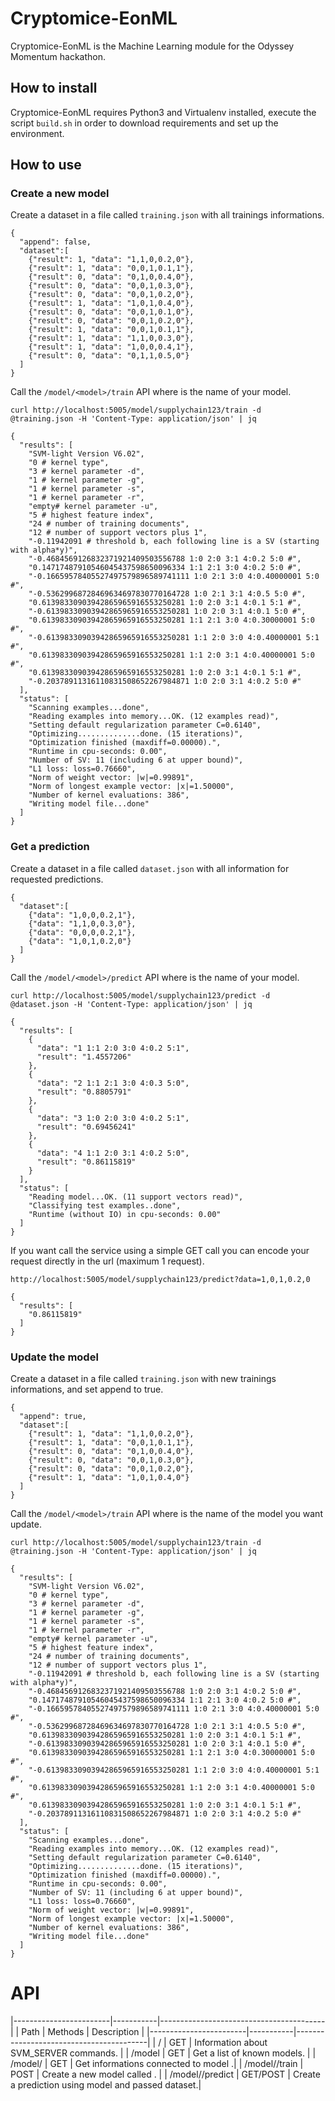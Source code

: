 # Cryptomice-EonML
Cryptomice-EonML is the Machine Learning module for the
Odyssey Momentum hackathon.

## How to install
Cryptomice-EonML requires Python3 and Virtualenv installed, execute the script `build.sh` in order to download requirements and set up the environment.

## How to use

### Create a new model
Create a dataset in a file called `training.json` with all trainings informations.

```
{
  "append": false,
  "dataset":[
    {"result": 1, "data": "1,1,0,0.2,0"},
    {"result": 1, "data": "0,0,1,0.1,1"},
    {"result": 0, "data": "0,1,0,0.4,0"},
    {"result": 0, "data": "0,0,1,0.3,0"},
    {"result": 0, "data": "0,0,1,0.2,0"},
    {"result": 1, "data": "1,0,1,0.4,0"},
    {"result": 0, "data": "0,0,1,0.1,0"},
    {"result": 0, "data": "0,0,1,0.2,0"},
    {"result": 1, "data": "0,0,1,0.1,1"},
    {"result": 1, "data": "1,1,0,0.3,0"},
    {"result": 1, "data": "1,0,0,0.4,1"},
    {"result": 0, "data": "0,1,1,0.5,0"}
  ]
}
```

Call the `/model/<model>/train` API where <model> is the name of your model.

```
curl http://localhost:5005/model/supplychain123/train -d @training.json -H 'Content-Type: application/json' | jq

{
  "results": [
    "SVM-light Version V6.02",
    "0 # kernel type",
    "3 # kernel parameter -d",
    "1 # kernel parameter -g",
    "1 # kernel parameter -s",
    "1 # kernel parameter -r",
    "empty# kernel parameter -u",
    "5 # highest feature index",
    "24 # number of training documents",
    "12 # number of support vectors plus 1",
    "-0.11942091 # threshold b, each following line is a SV (starting with alpha*y)",
    "-0.4684569126832371921409503556788 1:0 2:0 3:1 4:0.2 5:0 #",
    "0.14717487910546045437598650096334 1:1 2:1 3:0 4:0.2 5:0 #",
    "-0.16659578405527497579896589741111 1:0 2:1 3:0 4:0.40000001 5:0 #",
    "-0.53629968728469634697830770164728 1:0 2:1 3:1 4:0.5 5:0 #",
    "0.61398330903942865965916553250281 1:0 2:0 3:1 4:0.1 5:1 #",
    "-0.61398330903942865965916553250281 1:0 2:0 3:1 4:0.1 5:0 #",
    "0.61398330903942865965916553250281 1:1 2:1 3:0 4:0.30000001 5:0 #",
    "-0.61398330903942865965916553250281 1:1 2:0 3:0 4:0.40000001 5:1 #",
    "0.61398330903942865965916553250281 1:1 2:0 3:1 4:0.40000001 5:0 #",
    "0.61398330903942865965916553250281 1:0 2:0 3:1 4:0.1 5:1 #",
    "-0.20378911316110831508652267984871 1:0 2:0 3:1 4:0.2 5:0 #"
  ],
  "status": [
    "Scanning examples...done",
    "Reading examples into memory...OK. (12 examples read)",
    "Setting default regularization parameter C=0.6140",
    "Optimizing..............done. (15 iterations)",
    "Optimization finished (maxdiff=0.00000).",
    "Runtime in cpu-seconds: 0.00",
    "Number of SV: 11 (including 6 at upper bound)",
    "L1 loss: loss=0.76660",
    "Norm of weight vector: |w|=0.99891",
    "Norm of longest example vector: |x|=1.50000",
    "Number of kernel evaluations: 386",
    "Writing model file...done"
  ]
}
```

### Get a prediction
Create a dataset in a file called `dataset.json` with all information for requested predictions.

```
{
  "dataset":[
    {"data": "1,0,0,0.2,1"},
    {"data": "1,1,0,0.3,0"},
    {"data": "0,0,0,0.2,1"},
    {"data": "1,0,1,0.2,0"}
  ]
}
```

Call the `/model/<model>/predict` API where <model> is the name of your model.

```
curl http://localhost:5005/model/supplychain123/predict -d @dataset.json -H 'Content-Type: application/json' | jq

{
  "results": [
    {
      "data": "1 1:1 2:0 3:0 4:0.2 5:1",
      "result": "1.4557206"
    },
    {
      "data": "2 1:1 2:1 3:0 4:0.3 5:0",
      "result": "0.8805791"
    },
    {
      "data": "3 1:0 2:0 3:0 4:0.2 5:1",
      "result": "0.69456241"
    },
    {
      "data": "4 1:1 2:0 3:1 4:0.2 5:0",
      "result": "0.86115819"
    }
  ],
  "status": [
    "Reading model...OK. (11 support vectors read)",
    "Classifying test examples..done",
    "Runtime (without IO) in cpu-seconds: 0.00"
  ]
}
```


If you want call the service using a simple GET call you can encode your request directly in the url (maximum 1 request).

```
http://localhost:5005/model/supplychain123/predict?data=1,0,1,0.2,0

{
  "results": [
    "0.86115819"
  ]
}
```

### Update the model
Create a dataset in a file called `training.json` with new trainings informations, and set append to true.

```
{
  "append": true,
  "dataset":[
    {"result": 1, "data": "1,1,0,0.2,0"},
    {"result": 1, "data": "0,0,1,0.1,1"},
    {"result": 0, "data": "0,1,0,0.4,0"},
    {"result": 0, "data": "0,0,1,0.3,0"},
    {"result": 0, "data": "0,0,1,0.2,0"},
    {"result": 1, "data": "1,0,1,0.4,0"}
  ]
}
```
Call the `/model/<model>/train` API where <model> is the name of the model you want update.

```
curl http://localhost:5005/model/supplychain123/train -d @training.json -H 'Content-Type: application/json' | jq

{
  "results": [
    "SVM-light Version V6.02",
    "0 # kernel type",
    "3 # kernel parameter -d",
    "1 # kernel parameter -g",
    "1 # kernel parameter -s",
    "1 # kernel parameter -r",
    "empty# kernel parameter -u",
    "5 # highest feature index",
    "24 # number of training documents",
    "12 # number of support vectors plus 1",
    "-0.11942091 # threshold b, each following line is a SV (starting with alpha*y)",
    "-0.4684569126832371921409503556788 1:0 2:0 3:1 4:0.2 5:0 #",
    "0.14717487910546045437598650096334 1:1 2:1 3:0 4:0.2 5:0 #",
    "-0.16659578405527497579896589741111 1:0 2:1 3:0 4:0.40000001 5:0 #",
    "-0.53629968728469634697830770164728 1:0 2:1 3:1 4:0.5 5:0 #",
    "0.61398330903942865965916553250281 1:0 2:0 3:1 4:0.1 5:1 #",
    "-0.61398330903942865965916553250281 1:0 2:0 3:1 4:0.1 5:0 #",
    "0.61398330903942865965916553250281 1:1 2:1 3:0 4:0.30000001 5:0 #",
    "-0.61398330903942865965916553250281 1:1 2:0 3:0 4:0.40000001 5:1 #",
    "0.61398330903942865965916553250281 1:1 2:0 3:1 4:0.40000001 5:0 #",
    "0.61398330903942865965916553250281 1:0 2:0 3:1 4:0.1 5:1 #",
    "-0.20378911316110831508652267984871 1:0 2:0 3:1 4:0.2 5:0 #"
  ],
  "status": [
    "Scanning examples...done",
    "Reading examples into memory...OK. (12 examples read)",
    "Setting default regularization parameter C=0.6140",
    "Optimizing..............done. (15 iterations)",
    "Optimization finished (maxdiff=0.00000).",
    "Runtime in cpu-seconds: 0.00",
    "Number of SV: 11 (including 6 at upper bound)",
    "L1 loss: loss=0.76660",
    "Norm of weight vector: |w|=0.99891",
    "Norm of longest example vector: |x|=1.50000",
    "Number of kernel evaluations: 386",
    "Writing model file...done"
  ]
}
```

# API

|------------------------|-----------|-----------------------------------------|
| Path                   | Methods   | Description                             |
|------------------------|-----------|-----------------------------------------|
| /                      | GET       | Information about SVM_SERVER commands.  |
| /model                 | GET       | Get a list of known models.             |
| /model/<name>          | GET       | Get informations connected to model <modelname>.|
| /model/<name>/train    | POST      | Create a new model called <modelname>.  |
| /model/<name>/predict  | GET/POST  | Create a prediction using model <modelname> and passed dataset.|
